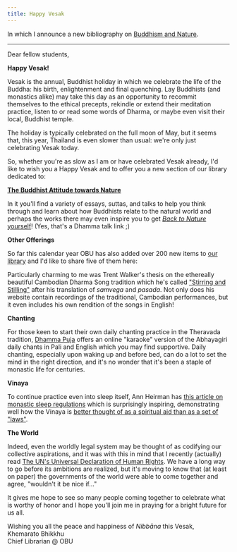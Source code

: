 ```yaml
---
title: Happy Vesak
---
```


In which I announce a new bibliography on [Buddhism and Nature](/tags/nature).

---

Dear fellow students,

**Happy Vesak!**

Vesak is the annual, Buddhist holiday in which we celebrate the life of the Buddha: his birth, enlightenment and final quenching.
Lay Buddhists (and monastics alike) may take this day as an opportunity to recommit themselves to the ethical precepts, rekindle or extend their meditation practice, listen to or read some words of Dharma, or maybe even visit their local, Buddhist temple.

The holiday is typically celebrated on the full moon of May, but it seems that, this year, Thailand is even slower than usual: we're only just celebrating Vesak today.

So, whether you're as slow as I am or have celebrated Vesak already, I'd like to wish you a Happy Vesak and to offer you a new section of our library dedicated to:

[**The Buddhist Attitude towards Nature**](https://buddhistuniversity.net/tags/nature)

In it you'll find a variety of essays, suttas, and talks to help you think through and learn about how Buddhists relate to the natural world and perhaps the works there may even inspire you to get [*Back to Nature* yourself](/content/av/back-to-nature_yuttadhamo)! (Yes, that's a Dhamma talk link ;)

**Other Offerings**

So far this calendar year OBU has also added over 200 new items to [our library](/tags) and I'd like to share five of them here:

Particularly charming to me was Trent Walker's thesis on the ethereally beautiful Cambodian Dharma Song tradition which he's called ["Stirring and Stilling"](/content/av/stirring-stilling_walker-trent) after his translation of *samvega* and *pasada*. Not only does his website contain recordings of the traditional, Cambodian performances, but it even includes his own rendition of the songs in English!

**Chanting**

For those keen to start their own daily chanting practice in the Theravada tradition, [Dhamma Puja](/content/av/dhammapuja) offers an online "karaoke" version of the Abhayagiri daily chants in Pali and English which you may find supportive.
Daily chanting, especially upon waking up and before bed, can do a lot to set the mind in the right direction, and it's no wonder that it's been a staple of monastic life for centuries.

**Vinaya**

To continue practice even into sleep itself, Ann Heirman has [this article on monastic sleep regulations](/content/articles/sleep-well-sleeping-practices-in_heirman-ann) which is surprisingly inspiring, demonstrating well how the Vinaya is [better thought of as a spiritual aid than as a set of "laws"](/content/papers/vinaya_huxley).

**The World**

Indeed, even the worldly legal system may be thought of as codifying our collective aspirations, and it was with this in mind that I recently (actually) read [The UN's Universal Declaration of Human Rights](/content/booklets/udhr).
We have a long way to go before its ambitions are realized, but it's moving to know that (at least on paper) the governments of the world were able to come together and agree, "wouldn't it be nice if..."

It gives me hope to see so many people coming together to celebrate what is worthy of honor and I hope you'll join me in praying for a bright future for us all.

Wishing you all the peace and happiness of *Nibbāna* this Vesak,  
Khemarato Bhikkhu  
Chief Librarian @ OBU
